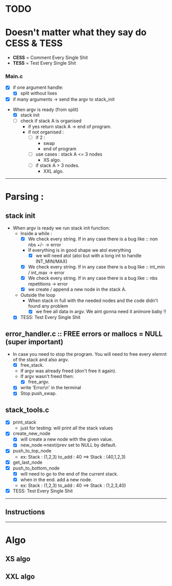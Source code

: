 # TODO

# Doesn't matter what they say do CESS & TESS
- **CESS** = Comment Every Single Shit
- **TESS** = Test Every Single Shit
### Main.c
- [x] if one argument handle:
	- [x] split without lixes
- [x] if many arguments -> send the argv to stack_init
- When argv is ready (from split)
	- [x] stack init
	- [ ] check if stack A is organised
		- if yes return stack A -> end of program.
		- if not organised :
			- [ ] if 2 :
				- swap
				- end of program
			- [ ] use cases : stack A <= 3 nodes
				- XS algo.
			- [ ] if stack A > 3 nodes.
				- XXL algo.
---
# Parsing :

## stack init
- When argv is ready we run stack init function: 
	- Inside a while :
		- [x] We check every string. If in any case there is a bug like ::	  non nbs +/-           -> error
		- If everything is in good shape we atol everything
			- [x] we will need atol (atoi but with a long int to handle INT_MIN/MAX)
		- [x] We check every string. If in any case there is a bug like ::	  int_min  / int_max    -> error
		- [x] We check every string. If in any case there is a bug like ::	  nbs repetitions		-> error
		- [x] we create / append a new node in the stack A.
	- Outside the loop
		- When stack in full with the needed nodes and the code didn't found any problem
			- [x] we free all data in argv. We aint gonna need it animore baby !!
	- [x] TESS: Test Every Single Shit
	
## error_handler.c :: FREE errors or mallocs = NULL (super important)
- In case you need to stop the program. You will need to free every elemnt of the stack and also argv. 
	- [x] free_stack.
	- If argv was already freed (don't free it again).
	- If argv wasn't freed then: 
		- [x] free_argv.
	- [x] write 'Error\n' in the terminal
	- [x] Stop push_swap. 

## stack_tools.c
- [x] print_stack													<!--! just for testing  -->
	- just for testing: will print all the stack values
- [x] create_new_node
	- [x] will create a new node with the given value.
	- [x] new_node->next/prev set to NULL by default.	
- [x] push_to_top_node												<!--! just for testing  -->
	- ex: Stack : (1,2,3) to_add : 40  ==>  Stack : (40,1,2,3)   
- [x] get_last_node
- [x] push_to_bottom_node
	- [x] will need to go to the end of the current stack.
	- [x] when in the end. add a new node.
	- ex: Stack : (1,2,3) to_add : 40  ==>  Stack : (1,2,3,40)
- [x] TESS: Test Every Single Shit

---
## Instructions

---
# Algo

## XS algo

## XXL algo